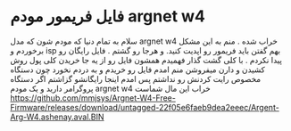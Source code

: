 <div dir=”rtl”>
<h1>فایل فریمور مودم argnet w4</h1>

سلام به تمام دنیا که مودم شون که مدل argnet w4  خراب شده .
منم به این مشکل برخوردم و isp  بهم گفتن باید فریمور رو اپدیت کنید.
و هرجا رو گشتم . فایل رایگان رو پیدا نکردم . 
با کلی گشت گذار فهمیدم همشون فایل رو از یه جا خریدن کلی پول روش کشیدن و دارن میفروشن 
منم امدم فایل رو خریدم و به دردم نخورد چون دستگاه مخصوص رایت کردنش رو نداشتم 
پس امدم اینجا رایگانشو گزاشتم 
اگر دستگاه پروگرامر دارید و یک مودم argnet w4 خراب این مال شماست
https://github.com/mmjsys/Argnet-W4-Free-Firmware/releases/download/untagged-22f05e6faeb9dea2eeec/Argent-Arg-W4.ashenay.aval.BIN 
</div>
